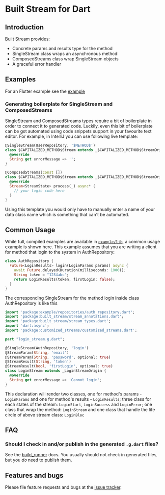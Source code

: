 # Built Stream for Dart
<!-- [![Build Status](https://travis-ci.org/google/built_value.dart.svg?branch=master)](https://travis-ci.org/google/built_value.dart) -->
## Introduction

Built Stream provides:

- Concrete params and results type for the method
- SingleStream class wraps an asynchronous method
- ComposedStreams class wrap SingleStream objects
- A graceful error handler


<!-- See the [API docs](https://pub.dev/documentation/built_value/latest/built_value/built_value-library.html). -->


## Examples

For an Flutter example see the
[example](https://github.com/vo9312/built_stream.dart/tree/master/example)

### Generating boilerplate for SingleStream and ComposedStreams

SingleStream and ComposedStreams types require a bit of boilerplate in order to connect it to generated
code. Luckily, even this bit of boilerplate can be got automated using code
snippets support in your favourite text editor. For example, in IntelliJ you
can use following live template:

```dart
@SingleStream(UserRepository, '$METHOD$')
class $CAPITALIZED_METHOD$Stream extends _$CAPITALIZED_METHOD$StreamOrigin {
  @override
  String get errorMessage => '';
}
```
```dart
@ComposedStreams(const [])
class $CAPITALIZED_METHOD$Stream extends _$CAPITALIZED_METHOD$StreamOrigin {
  @override
  Stream<StreamState> process(_) async* {
    // your logic code here
  }
}
```

Using this template you would only have to manually enter a name of your data
class name which is something that can't be automated.

## Common Usage

While full, compiled examples are available in
[`example/lib`](https://github.com/vo9312/built_stream.dart/tree/master/example/lib),
a common usage example is shown here. This example assumes that you are writing
a client for method that login to the system in AuthRepository:

```dart
class AuthRepository {
  Future<LoginResults> login(LoginParams params) async {
    await Future.delayed(Duration(milliseconds: 1000));
    String token = "1234abc";
    return LoginResults(token, firstLogin: false);
  }
}
```

The corresponding SingleStream for the method login inside class AuthRepository is like this

```dart
import 'package:example/repositories/auth_repository.dart';
import 'package:built_stream/stream_annotations.dart';
import 'package:built_stream/stream_types.dart';
import 'dart:async';
import 'package:customized_streams/customized_streams.dart';

part "login_stream.g.dart";

@SingleStream(AuthRepository, 'login')
@StreamParam(String, 'email')
@StreamParam(String, 'password', optional: true)
@StreamResult(String, 'token')
@StreamResult(bool, 'firstLogin', optional: true)
class LoginStream extends _LoginStreamOrigin {
  @override
  String get errorMessage => 'Cannot login';
}
```
This declaration will render two classes, one for method's params - `LoginParams` and one for method's results - `LoginResults`;
three class for each states of the stream: `LoginStart`, `LoginSuccess` and `LoginError`;
one class that wrap the method: `LoginStream` and one class that handle the life circle of
above stream class: `LoginBloc`


## FAQ

### Should I check in and/or publish in the generated `.g.dart` files?

See the [build_runner](https://pub.dev/packages/build_runner#source-control)
docs. You usually should not check in generated files, but you _do_ need to publish
them.

## Features and bugs

Please file feature requests and bugs at the [issue tracker][tracker].

[tracker]: https://github.com/vo9312/built_stream.dart/issues